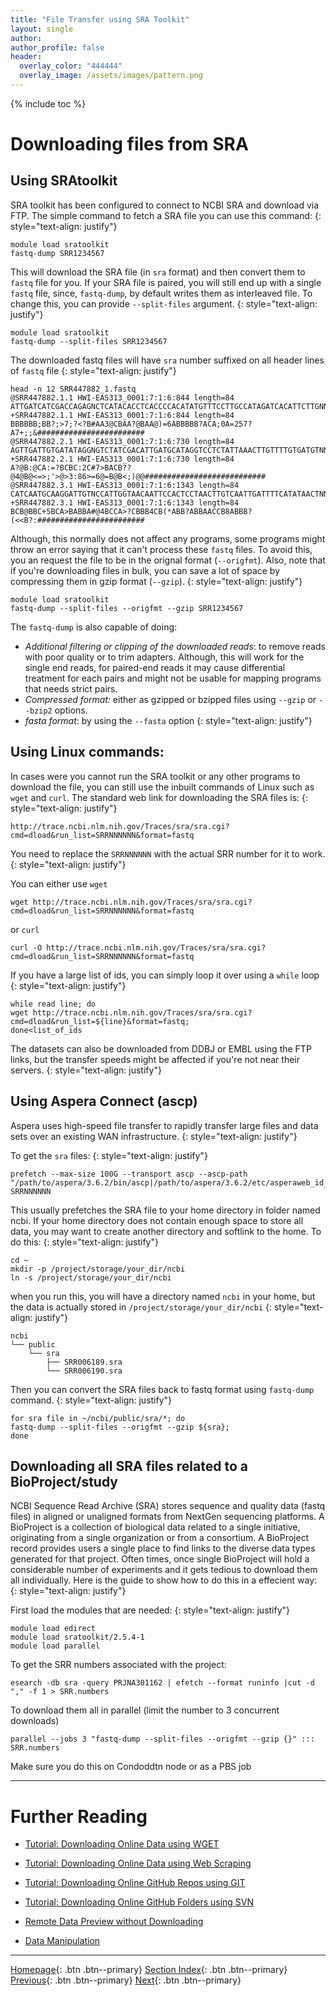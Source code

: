 ```yaml
---
title: "File Transfer using SRA Toolkit"
layout: single
author:
author_profile: false
header:
  overlay_color: "444444"
  overlay_image: /assets/images/pattern.png
---
```


{% include toc %}

# Downloading files from SRA

## Using SRAtoolkit
SRA toolkit has been configured to connect to NCBI SRA and download via FTP. The simple command to fetch a SRA file you can use this command:
{: style="text-align: justify"}

```
module load sratoolkit
fastq-dump SRR1234567
```
This will download the SRA file (in `sra` format) and then convert them to `fastq` file for you.
If your SRA file is paired, you will still end up with a single `fastq` file, since, `fastq-dump`, by default writes them as interleaved file. To change this, you can provide `--split-files` argument.
{: style="text-align: justify"}

```
module load sratoolkit
fastq-dump --split-files SRR1234567
```
The downloaded fastq files will have `sra` number suffixed on all header lines of `fastq` file
{: style="text-align: justify"}

```
head -n 12 SRR447882_1.fastq
@SRR447882.1.1 HWI-EAS313_0001:7:1:6:844 length=84
ATTGATCATCGACCAGAGNCTCATACACCTCACCCCACATATGTTTCCTTGCCATAGATCACATTCTTGNNNNNNNGGTGGANA
+SRR447882.1.1 HWI-EAS313_0001:7:1:6:844 length=84
BBBBBB;BB?;>7;?<?B#AA3@CBAA?@BAA@)=6ABBBBB?ACA;0A=257?A7+;;&########################
@SRR447882.2.1 HWI-EAS313_0001:7:1:6:730 length=84
AGTTGATTGTGATATAGGNGTCTATCGACATTGATGCATAGGTCCTCTATTAAACTTGTTTTGTGATGTNNNNNNNTTTTTTNA
+SRR447882.2.1 HWI-EAS313_0001:7:1:6:730 length=84
A?@B:@CA:=?BCBC:2C#7>BACB??@4@B@<=>;'>@>3:86>=6@=B@B<;)@@###########################
@SRR447882.3.1 HWI-EAS313_0001:7:1:6:1343 length=84
CATCAATGCAAGGATTGTNCCATTGGTAACAATTCCACTCCTAACTTGTCAATTGATTTTCATATAACTNNNNNNNCCAAAANT
+SRR447882.3.1 HWI-EAS313_0001:7:1:6:1343 length=84
BCB@BBC+5BCA>BABBA#@4BCCA>?CBBB4CB(*ABB?ABBAACCB8ABBB?(<<B?:########################
```
Although, this normally does not affect any programs, some programs might throw an error saying that it can't process these `fastq` files. To avoid this, you an request the file to be in the orignal format (`--origfmt`). Also, note that if you're downloading files in bulk, you can save a lot of space by compressing them in gzip format (`--gzip`).
{: style="text-align: justify"}

```
module load sratoolkit
fastq-dump --split-files --origfmt --gzip SRR1234567
```
The `fastq-dump` is also capable of doing:
 * *Additional filtering or clipping of the downloaded reads*: to remove reads with poor quality or to trim adapters. Although, this will work for the single end reads, for paired-end reads it may cause differential treatment for each pairs and might not be usable for mapping programs that needs strict pairs.
 * *Compressed format:* either as gzipped or bzipped files using `--gzip` or `--bzip2` options.
 * *fasta format*: by using the `--fasta` option
 {: style="text-align: justify"}

## Using Linux commands:

In cases were you cannot run the SRA toolkit or any other programs to download the file, you can still use the inbuilt commands of Linux such as `wget` and `curl`. The standard web link for downloading the SRA files is:
{: style="text-align: justify"}

```
http://trace.ncbi.nlm.nih.gov/Traces/sra/sra.cgi?cmd=dload&run_list=SRRNNNNNN&format=fastq
```
You need to replace the `SRRNNNNNN` with the actual SRR number for it to work.
{: style="text-align: justify"}

You can either use `wget`
```
wget http://trace.ncbi.nlm.nih.gov/Traces/sra/sra.cgi?cmd=dload&run_list=SRRNNNNNN&format=fastq
```
or `curl`
```
curl -O http://trace.ncbi.nlm.nih.gov/Traces/sra/sra.cgi?cmd=dload&run_list=SRRNNNNNN&format=fastq
```
If you have a large list of ids, you can simply loop it over using a `while` loop
{: style="text-align: justify"}

```
while read line; do
wget http://trace.ncbi.nlm.nih.gov/Traces/sra/sra.cgi?cmd=dload&run_list=${line}&format=fastq;
done<list_of_ids
```
The datasets can also be downloaded from DDBJ or EMBL using the FTP links, but the transfer speeds might be affected if you're not near their servers.
{: style="text-align: justify"}

## Using Aspera Connect (ascp)

Aspera uses high-speed file transfer to rapidly transfer large files and data sets over an existing WAN infrastructure.
{: style="text-align: justify"}


To get the `sra` files:
{: style="text-align: justify"}

```
prefetch --max-size 100G --transport ascp --ascp-path "/path/to/aspera/3.6.2/bin/ascp|/path/to/aspera/3.6.2/etc/asperaweb_id_dsa.openssh" SRRNNNNNN
```
This usually prefetches the SRA file to your home directory in folder named ncbi. If your home directory does not contain enough space to store all data, you may want to create another directory and softlink to the home. To do this:
{: style="text-align: justify"}
```
cd ~
mkdir -p /project/storage/your_dir/ncbi
ln -s /project/storage/your_dir/ncbi
```
when you run this, you will have a directory named `ncbi` in your home, but the data is actually stored in `/project/storage/your_dir/ncbi`
{: style="text-align: justify"}

```
ncbi
└── public
    └── sra
        ├── SRR006189.sra
        └── SRR006190.sra
```
Then you can convert the SRA files back to fastq format using `fastq-dump` command.
{: style="text-align: justify"}

```
for sra file in ~/ncbi/public/sra/*; do
fastq-dump --split-files --origfmt --gzip ${sra};
done
```

## Downloading all SRA files related to a BioProject/study

NCBI Sequence Read Archive (SRA) stores sequence and quality data (fastq files) in aligned or unaligned formats from NextGen sequencing platforms. A BioProject is a collection of biological data related to a single initiative, originating from a single organization or from a consortium. A BioProject record provides users a single place to find links to the diverse data types generated for that project. Often times, once single BioProject will hold a considerable number of experiments and it gets tedious to download them all individually. Here is the guide to show how to do this in a effecient way:
{: style="text-align: justify"}

First load the modules that are needed:
{: style="text-align: justify"}

```
module load edirect
module load sratoolkit/2.5.4-1
module load parallel
```

To get the SRR numbers associated with the project:
```
esearch -db sra -query PRJNA301162 | efetch --format runinfo |cut -d "," -f 1 > SRR.numbers
```

To download them all in parallel (limit the number to 3 concurrent downloads)
```
parallel --jobs 3 "fastq-dump --split-files --origfmt --gzip {}" ::: SRR.numbers
```
Make sure you do this on Condoddtn node or as a PBS job



___
# Further Reading
* [Tutorial: Downloading Online Data using WGET](01A-5-tutorial-download-wget)
* [Tutorial: Downloading Online Data using Web Scraping](01A-6-tutorial-download-web-scraping)
* [Tutorial: Downloading Online GitHub Repos using GIT](01A-7-tutorial-download-github-repos-git)
* [Tutorial: Downloading Online GitHub Folders using SVN](01A-8-tutorial-download-github-folders-svn)

* [Remote Data Preview without Downloading](01B-0-remote-data-preview)
* [Data Manipulation](02-data-manipulation)


___

[Homepage](../index.md){: .btn  .btn--primary}
[Section Index](00-DataParsing-LandingPage){: .btn  .btn--primary}
[Previous](01A-3-tutorial-transfer-irods){: .btn  .btn--primary}
[Next](01A-5-tutorial-download-wget){: .btn  .btn--primary}
